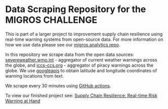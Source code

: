 # Data Scraping Repository for the MIGROS CHALLENGE

This is part of a larger project to improvement supply chain resilience using real-time warning systems from open-source data. For more information on how we use data please see our [migros analytics repo](https://github.com/HackZurichDreamTeam/migros-analytics). 

In this repository we scrape data from the open data sources: [severeweather.wmo.int](https://severeweather.wmo.int) - aggregator of current weather warnings across the globe, and [iccs-ccs.org](https://www.icc-ccs.org/index.php) - aggregator of piracy warnings across the globe. We use [googleapis](https://maps.googleapis.com) to obtain latitude and longitude coordinates of warning locations from text. 

We scrape every 30 minutes using [GitHub actions](https://github.com/features/actions).

To view our finished project see: [Supply Chain Resilience: Real-time Risk Warning at Hand](https://hackzurich22-4068.ew.r.appspot.com/admin/dashboard)
